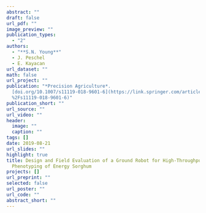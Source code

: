 ```yaml
---
abstract: ""
draft: false
url_pdf: ""
image_preview: ""
publication_types:
  - "2"
authors:
  - "**S.N. Young**"
  - J. Peschel
  - E. Kayacan
url_dataset: ""
math: false
url_project: ""
publication: "*Precision Agriculture*.
  [doi.org/10.1007/s11119-018-9601-6](https://link.springer.com/article/10.1007\
  %2Fs11119-018-9601-6)"
publication_short: ""
url_source: ""
url_video: ""
header:
  image: ""
  caption: ""
tags: []
date: 2019-08-21
url_slides: ""
highlight: true
title: Design and Field Evaluation of a Ground Robot for High-Throughput
  Phenotyping of Energy Sorghum
projects: []
url_preprint: ""
selected: false
url_poster: ""
url_code: ""
abstract_short: ""
---
```

